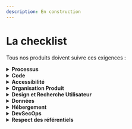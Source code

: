 ```yaml
---
description: En construction
---
```


# La checklist

Tous nos produits doivent suivre ces exigences :

<details>
<summary><strong>Processus</strong></summary>

* [ ] passage par le comité produit (validation des choix techniques et d'architecture)
* [ ] identification et suivi des indicateurs de réussite
* [ ] respect du cycle de vie du produit
* [ ] communs numériques : évaluer les opportunités pour chaque produit ou service

</details>

<details>
<summary><strong>Code</strong></summary>
  
<<<<<<< HEAD
* [ ] Code
  * [ ] respect du cadre de cohérence technique (en cours de rédaction)
  * [ ] publication du code source (lien footer)
  * [ ] pratiques de dev : revues de code, tests
  * [ ] application cloud native
* [ ] Accessibilité
  * [ ] les critères du RGAA sont respectés pour les produits et leurs contenus (durant la conception, les développements et lors de la recette)
* [ ] Design et Recherche Utilisateur
  * [ ] synthèse de l'ensemble des problèmes rencontrés par les utilisateurs sur le produit (sur le périmètre de recherche défini)
  * [ ] définition des profils d'utilisateurs
  * [ ] recommandations d'amélioration du score d'utilisabilité (F-SUS)
  * [ ] hébergement des designs sur le Figma de la DNUM
  * [ ] 100% DSFR
  * [ ] respect du cadre de cohérence de design (en cours de rédaction)
* [ ] Données
  * [ ] publication de données sur data.gouv.fr
  * [ ] mise en place de solution analytique (Matomo)
  * [ ] publication des analytiques (lien footer)
* [ ] Hébergement
  * [ ] Cloud first ([détails](Hebergement/Cloud.md))
* [ ] DevSecOps
  * [ ] intégration continue ([détails](DevSecOps/CI.md))
  * [ ] déploiement continu ([détails](DevSecOps/CD.md))
  * [ ] observabilité ([détails](DevSecOps/observabilite.md))
  * [ ] sécurité ([détails](DevSecOps/securite.md))
* [ ] Respect des référentiels
  * [ ] audit d'accessibilité (tendre vers le 100% de conformité au RGAA)
  * [ ] publication AIPD (RGPD)
  * [ ] homologation de sécurité (RGS)
=======
* [ ] respect du cadre de cohérence technique (en cours de rédaction)
* [ ] publication du code source (lien footer)
* [ ] pratiques de dev : revues de code, tests
* [ ] application cloud native

</details>

<details>
<summary><strong>Accessibilité</strong></summary>
 
  * [ ] 100% RGAA
>>>>>>> 92afe7a2d4f2f6a46722ee95a2675b87236eb79c

</details>

<details>
<summary><strong>Organisation Produit</strong></summary>

* [ ] Vision
* [ ] Objectifs et indicateurs
* [ ] Rôles et responsabilité de l'équipe
* [ ] Roadmap courte terme

</details>

<details>
<summary><strong>Design et Recherche Utilisateur</strong></summary>

* [ ] synthèse de l'ensemble des problèmes rencontrés par les utilisateurs sur le produits (sur le périmètre de recherche défini)
* [ ] profils utilisateurs (analyse des tâches et de l'activité)
* [ ] recommandations et pistes de solutions permettant d'améliorer l'utilisabilité globale
* [ ] hébergement des designs sur le Figma de la DNUM
* [ ] respect du cadre de cohérence de design (en cours de rédaction)

</details>

<details>
<summary><strong>Données</strong></summary>

* [ ] publication de données sur data.gouv.fr
* [ ] mise en place de solution analytique (Matomo)
* [ ] publication des analytiques (lien footer)

</details>

<details>
<summary><strong>Hébergement</strong></summary>

* [ ] Cloud first ([détails](Hebergement/Cloud.md))

</details>

<details>
<summary><strong>DevSecOps</strong></summary>
  
* [ ] intégration continue ([détails](DevSecOps/CI.md))
* [ ] déploiement continu ([détails](DevSecOps/CD.md))
* [ ] observabilité ([détails](DevSecOps/observabilite.md))
* [ ] sécurité ([détails](DevSecOps/securite.md))

</details>

<details>
<summary><strong>Respect des référentiels</strong></summary>
  
* [ ] audit d'accessibilité (cible conformité au RGAA = 100%)
* [ ] publication AIPD (RGPD)
* [ ] homologation de sécurité (RGS)

</details>
